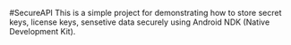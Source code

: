#SecureAPI
This is a simple project for demonstrating how to store secret keys, license keys, sensetive data securely using Android NDK (Native Development Kit).